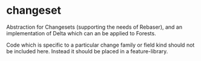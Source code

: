 # changeset

Abstraction for Changesets (supporting the needs of Rebaser), and an implementation of Delta which can an be applied to Forests.

Code which is specific to a particular change family or field kind should not be included here.
Instead it should be placed in a feature-library.
